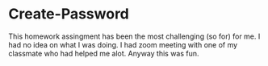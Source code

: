 # Create-Password
This homework assingment has been the most challenging (so for) for me. I had no idea on what I was doing.
I had zoom meeting with one of my classmate who had helped me alot. Anyway this was fun.

##
